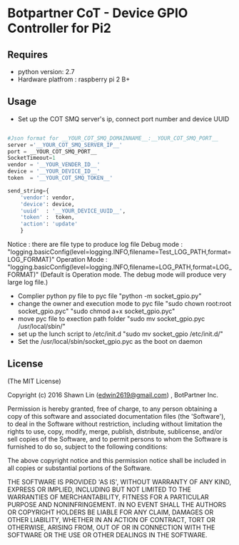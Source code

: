 # Botpartner CoT - Device GPIO Controller for Pi2

## Requires

 * python version: 2.7
 * Hardware platfrom : raspberry pi 2 B+

## Usage

 * Set up the COT SMQ server's ip, connect port number and device UUID
```python

#Json format for __YOUR_COT_SMQ_DOMAINNAME__:__YOUR_COT_SMQ_PORT__
server ='__YOUR_COT_SMQ_SERVER_IP__'
port = __YOUR_COT_SMQ_PORT__
SocketTimeout=1
vendor = '__YOUR_VENDER_ID__'
device = '__YOUR_DEVICE_ID__'
token  = '__YOUR_COT_SMQ_TOKEN__'

send_string={
    'vendor': vendor,
    'device': device,
    'uuid'  : '__YOUR_DEVICE_UUID__',
    'token' :  token,
    'action': 'update'
    }

```

   Notice : there are file type to produce log file
   Debug mode :
   "logging.basicConfig(level=logging.INFO,filename=Test_LOG_PATH,format=LOG_FORMAT)"
   Operation Mode :
   "logging.basicConfig(level=logging.INFO,filename=LOG_PATH,format=LOG_FORMAT)"
   (Default is Operation mode. The debug mode will produce very large log file.)
 * Complier python py file to pyc file
   "python -m socket_gpio.py"
 * change the owner and execution mode to pyc file
   "sudo chown root:root socket_gpio.pyc"
   "sudo chmod a+x socket_gpio.pyc"
 * move pyc file to exection path folder
   "sudo mv socket_gpio.pyc /usr/local/sbin/"
 * set up the lunch script to /etc/init.d
   "sudo mv socket_gpio /etc/init.d/"
 * Set the /usr/local/sbin/socket_gpio.pyc as the boot on daemon

## License

(The MIT License)

Copyright (c) 2016 Shawn Lin (edwin2619@gmail.com) , BotPartner Inc.

Permission is hereby granted, free of charge, to any person obtaining a copy of this software and associated documentation files (the 'Software'), to deal in the Software without restriction, including without limitation the rights to use, copy, modify, merge, publish, distribute, sublicense, and/or sell copies of the Software, and to permit persons to whom the Software is furnished to do so, subject to the following conditions:

The above copyright notice and this permission notice shall be included in all copies or substantial portions of the Software.

THE SOFTWARE IS PROVIDED 'AS IS', WITHOUT WARRANTY OF ANY KIND, EXPRESS OR IMPLIED, INCLUDING BUT NOT LIMITED TO THE WARRANTIES OF MERCHANTABILITY, FITNESS FOR A PARTICULAR PURPOSE AND NONINFRINGEMENT. IN NO EVENT SHALL THE AUTHORS OR COPYRIGHT HOLDERS BE LIABLE FOR ANY CLAIM, DAMAGES OR OTHER LIABILITY, WHETHER IN AN ACTION OF CONTRACT, TORT OR OTHERWISE, ARISING FROM, OUT OF OR IN CONNECTION WITH THE SOFTWARE OR THE USE OR OTHER DEALINGS IN THE SOFTWARE.
